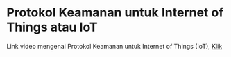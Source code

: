 # Protokol Keamanan untuk Internet of Things atau IoT

Link video mengenai Protokol Keamanan untuk Internet of Things (IoT), [Klik]([www.youtube.com](https://www.youtube.com/watch?v=3Wb1W5XTqa0&list=PLy3VBpgdBFy6bu3W2H2NS7Pezp46A8jXw&index=4)https://www.youtube.com/watch?v=3Wb1W5XTqa0&list=PLy3VBpgdBFy6bu3W2H2NS7Pezp46A8jXw&index=4)
